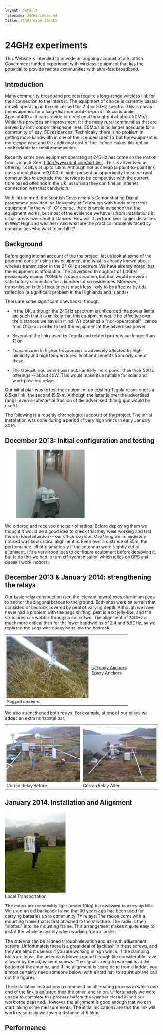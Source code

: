 ```yaml
---
layout: default
filename: 24GHz/index.md
title: 24GHz experiments
---
```


<style>
  .tegola-title h1 {
     padding-bottom: 0px;
     margin-bottom: 0px;
  }
  .tegola-title h4 {
     padding-top: 0px;
     margin-top: 0px;
     margin-bottom: 10px;
  }
  table tr td {border:0px; padding:5px;}
</style>

24GHz experiments
=================
This Website is intended to provide an ongoing account of a Scottish
Government funded experiment with wireless equipment that has the
potential to provide remote communities with ultra-fast broadband.

Introduction
------------
Many community broadband projects require a long-range wireless link
for their connection to the Internet.  The equipment of choice is
currently based on wifi operating in the unlicensed the 2.4
or 5GHz spectra.  This is
cheap: the equipment for a long-distance point-to-point link costs
under &pound400 and can provide bi-directional throughput of about 50Mb/s.
While this provides an improvement for the many rural communities that
are served by long copper telephone lines, 50Mb/s is no longer
adequate for a community of, say, 50 residences.   Technically, there
is no problem in getting more bandwidth in one of the licenced
spectra, but the equipment is more expensive and the additional cost
of the licence makes this option unaffordable for small communities.

Recently some new equipment operating at 24GHz has come on the
market from Ubiquiti. See [http://www.ubnt.com/airfiber].  This is advertised as
offering 1.4Gb/s at up to 13km.  Although not as cheap (a
point-to-point link costs about @pound3,000) it might present an
opportunity for some rural communities to upgrade their service to be
competitive with the current fibre based offerings in the UK, assuming
they can find an internet connection with that bandwidth.

With this in mind, the Scottish Government's Demonstrating Digital
programme provided the University of Edinburgh with funds to test this
equipment "in the wild".  Of course, there is ample evidence that the
equipment works, but most of the evidence we have is from
installations in urban areas over short distances.  How will it
perform over longer distances in West Highland weather?  And what are
the practical problems faced by communities who want to install it?

Background
----------

Before going into an account of the the project, let us look at some
of the pros and cons of using this equipment and what is already known
about wireless transmission in the 24 GHz spectrum.   We have already
noted that the equipment is affordable.  The advertised throughput of
1.4Gb/s presumably means  700Mb/s in each direction, but that would
provide a satisfactory connection for a hundred or so
residences. Moreover, transmission in this frequency is much less
likely to be affected by tidal reflection (a significant problem in
the Highlands and Islands)

There are some significant drawbacks, though.

* In the UK, although the 24GHz spectrum is unlicenced the power
  limits are such that it is unlikely that this equipment would be
  effective over the distances we have in mind.  We obtained a
  "non-operational" licence from Ofcom in order to test the equipment
  at the advertised power.

* Several of the links used by Tegola and related projects are longer
  than 13km

* Transmission in higher frequencies is adversely affected by high
  humidity and high temperatures.  Scotland benefits from only one of
  these.

* The Ubiquiti equipment uses substantially more power than their 5GHz
  offerings -- about 40W.  This would make it unsuitable for solar and
  wind-powered relays.

Our initial plan was to test the equipment on existing Tegola relays
one is a 6.5km link; the second 15.5km.  Although the latter is over
the advertised range, even a substantial fraction of the advertised
throughput would be useful.

The following is a roughly chronological account of the project.  The
initial installation was done during a period of very high winds in 
early January 2014.

December 2013: Initial configuration and testing
------------------------------------------------

<div class="image-float-right">
<a href= "radio-in-corridor.jpg"> <img src="radio-in-corridor.jpg" width="300"
alt="Radio in corridor"/></a> <br/>
</div>


We ordered and received one pair of radios.  Before deploying them we
thought it would be a good idea to check that they were working and
test them in ideal situation -- our office corridor.  One thing we
immediately noticed was how critical alignment is.  Even over a
distance of 35m, the performance fell of dramatically if the antennae
were slightly out of alignment. It's a very good idea to configure
equipment before deploying it, but to do this we had to turn off
sychronisation which relies on GPS and doesn't work indoors.



December 2013 & January 2014: strengthening the relays
------------------------------------------------------



Our basic relay construction (see the [relevant howto]) uses aluminium
pegs to anchor the diagonal braces to the ground.  Both sites were on
terrain that consisted of bedrock covered by peat of varying
depth. 
Although we have never had a problem with the pegs shifting,
peat is a bit jelly-like, and the structures can wobble through a cm
or two.  The alignment of 24GHz is much more critical than for the
lower bandwidths of 2.4 and 5.8GHz, so we replaced the pegs with epoxy bolts into the bedrock.  

<div> 
<table>
<tr><td>
<div class="image-float-right">
     <a href="corran-peg.jpg">
    <img src="corran-peg.jpg" width="270" alt="Pegged anchors"/></a><br/>
    Pegged anchors</div>
</td>
<td>
<div class="image-float-right">
     <a href="corran-epoxy.jpg ">
    <img src="corran-epoxy.jpg" width="270" alt="Epoxy Anchors"/></a><br/>
    Epoxy Anchors</div>
</td>
</tr>
</table>
</div>


We also strengthened both relays.  For example, at one of our relays
we added an extra horizontal bar.

<div> 
<table>
<tr><td>
<div class="image-float-right">
     <a href=" corran-before-from-behind.jpg">
    <img src="corran-before-from-behind.jpg" width="300" alt="Corran
     Relay Before"/></a><br/>
    Corran Relay Before
</div>
</td><td>
<div class="image-float-right">
     <a href=" corran-after-from-behind.jpg">
    <img src="corran-after-from-behind.jpg" width="300" alt="Corran
     Relay After"/></a><br/>
    Corran Relay After
</div>
</td>
</tr>
</table>
</div>

January 2014. Installation and Alignment
----------------------------------------


<div class="image-float-right">
     <a href="moving-antenna.jpg">
    <img src="moving-antenna.jpg" width="200" alt="Local transportation"/></a><br/>
    Local Transportation
</div>

The radios are reasonably light (under 10kg) but awkward to carry up hills.  We used an old backpack frame that
30 years ago had been used for carrying batteries up to community TV
relays. The radios come with a mounting frame that is first attached to the
structure. The radio is then "slotted" into the mounting frame.
This arrangement makes it quite easy to install the whole assembly
when working from a ladder.

The antenna can be aligned through elevation and azimuth adjustment
screws.  Unfortunately there is a great deal of backlash in these
screws, and they are almost useless if you are working in high winds. 
If the clamping bolts are loose, the antenna is blown around through
the considerable travel allowed by the adjustment screws. The signal
strength read-out is at the bottom of the antenna, and if the
alignment is being done from a ladder, you almost certainly need
someone below (with a hard hat) to squint up and call out the
figures.  

The installation instructions recommend an alternating process in
which one end of the link is adjusted then the other, and so on.
Unfortunately we were unable to complete this process before the
weather closed in and our workforce departed.  However, the alignment is good
enough that we can start taking some measurements. The initial
indications are that the link will work reasonably well over a
distance of 6.5km.


Performance
-----------

[http://www.ubnt.com/airfiber]:http://www.ubnt.com/airfiber
[relevant howto]:/howto/relay-construction.html
